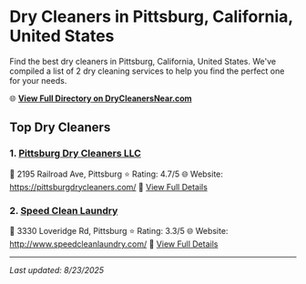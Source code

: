 # Dry Cleaners in Pittsburg, California, United States

Find the best dry cleaners in Pittsburg, California, United States. We've compiled a list of 2 dry cleaning services to help you find the perfect one for your needs.

🌐 **[View Full Directory on DryCleanersNear.com](https://drycleanersnear.com/city/US/California/Pittsburg)**

## Top Dry Cleaners

### 1. [Pittsburg Dry Cleaners LLC](https://drycleanersnear.com/dryCleaner/689d43dc756b71cad101f43d/pittsburg-dry-cleaners-llc)
📍 2195 Railroad Ave, Pittsburg
⭐ Rating: 4.7/5
🌐 Website: https://pittsburgdrycleaners.com/
🔗 [View Full Details](https://drycleanersnear.com/dryCleaner/689d43dc756b71cad101f43d/pittsburg-dry-cleaners-llc)

### 2. [Speed Clean Laundry](https://drycleanersnear.com/dryCleaner/689d43e0756b71cad101f45b/speed-clean-laundry)
📍 3330 Loveridge Rd, Pittsburg
⭐ Rating: 3.3/5
🌐 Website: http://www.speedcleanlaundry.com/
🔗 [View Full Details](https://drycleanersnear.com/dryCleaner/689d43e0756b71cad101f45b/speed-clean-laundry)


---

*Last updated: 8/23/2025*
